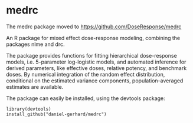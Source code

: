 medrc
=====

The medrc package moved to https://github.com/DoseResponse/medrc


An R package for mixed effect dose-response modeling, combining the packages nlme and drc.

The package provides functions for fitting hierarchical dose-response models, i.e. 5-parameter log-logistic models, and automated inference for derived parameters, like effective doses, relative potency, and benchmark doses.
By numerical integration of the random effect distribution, conditional on the estimated variance components, population-averaged estimates are available.

The package can easily be installed, using the devtools package:
```
library(devtools)
install_github("daniel-gerhard/medrc")
```

